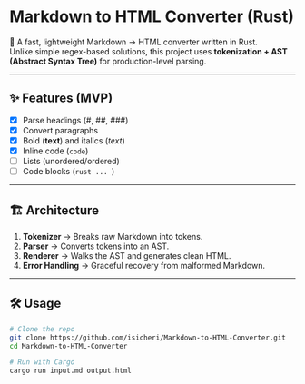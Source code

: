 # Markdown to HTML Converter (Rust)

🚀 A fast, lightweight Markdown → HTML converter written in Rust.  
Unlike simple regex-based solutions, this project uses **tokenization + AST (Abstract Syntax Tree)** for production-level parsing.

---

## ✨ Features (MVP)
- [x] Parse headings (#, ##, ###)
- [x] Convert paragraphs
- [x] Bold (**text**) and italics (*text*)
- [x] Inline code (`code`)
- [ ] Lists (unordered/ordered)
- [ ] Code blocks (```rust ... ```)

---

## 🏗 Architecture
1. **Tokenizer** → Breaks raw Markdown into tokens.
2. **Parser** → Converts tokens into an AST.
3. **Renderer** → Walks the AST and generates clean HTML.
4. **Error Handling** → Graceful recovery from malformed Markdown.

---

## 🛠 Usage
```bash
# Clone the repo
git clone https://github.com/isicheri/Markdown-to-HTML-Converter.git
cd Markdown-to-HTML-Converter

# Run with Cargo
cargo run input.md output.html